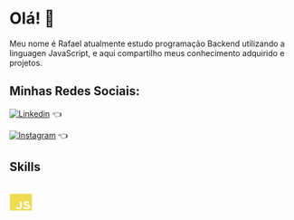  # Olá!  👋

Meu nome é Rafael atualmente estudo programação Backend utilizando a linguagen JavaScript, e aqui compartilho meus conhecimento adquirido e projetos.

## Minhas Redes Sociais:
[![Linkedin](https://img.shields.io/badge/LinkedIn-0077B5?style=for-the-badge&logo=linkedin&logoColor=white])](https://www.linkedin.com/in/rafael-de-jesus-a84ab3127) 	👈

[![Instagram](https://img.shields.io/badge/Instagram-E4405F?style=for-the-badge&logo=instagram&logoColor=white)](https://www.instagram.com/rafael_ralet/) 	👈



## Skills
<div style="display: inline_block"><br>
  <img align="center" alt="Rafa-Js" height="30" width="40" src="https://raw.githubusercontent.com/devicons/devicon/master/icons/javascript/javascript-plain.svg">

</div>




